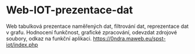 # Web-IOT-prezentace-dat
Web tabulková prezentace naměřených dat, filtrování dat, reprezentace dat v grafu.  Hodnocení funkčnost, grafické zpracování,  odevzdat zdrojové soubory, odkaz na funkční aplikaci. https://0ndra.maweb.eu/spst-iot/index.php
